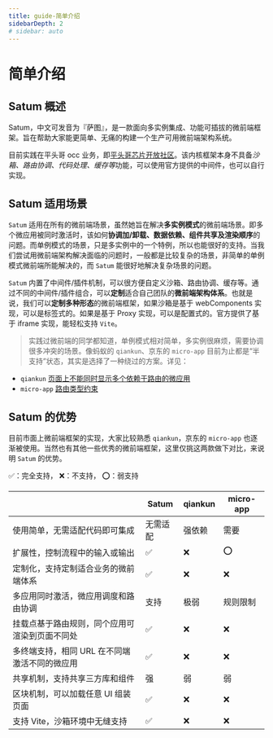 ```yaml
---
title: guide-简单介绍
sidebarDepth: 2
# sidebar: auto
---
```


# 简单介绍

## Satum 概述

Satum，中文可发音为『萨图』，是一款面向多实例集成、功能可插拔的微前端框架。旨在帮助大家能更简单、无痛的构建一个生产可用微前端架构系统。

目前实践在平头哥 occ 业务，即[平头哥芯片开放社区](https://occ.t-head.cn/)。该内核框架本身不具备*沙箱、路由协调、代码处理、缓存等*功能，可以使用官方提供的中间件，也可以自行实现。

## Satum 适用场景

`Satum` 适用在所有的微前端场景，虽然她旨在解决**多实例模式**的微前端场景。即多个微应用被同时激活时，该如何**协调加/卸载、数据依赖、组件共享及渲染顺序**的问题。而单例模式的场景，只是多实例中的一个特例，所以也能很好的支持。当我们尝试用微前端架构解决面临的问题时，一般都是比较复杂的场景，非简单的单例模式微前端所能解决的，而 `Satum` 能很好地解决复杂场景的问题。

`Satum` 内置了中间件/插件机制，可以很方便自定义沙箱、路由协调、缓存等。通过不同的中间件/插件组合，可以**定制**适合自己团队的**微前端架构体系**。也就是说，我们可以**定制多种形态**的微前端框架，如果沙箱是基于 webComponents 实现，可以是标签式的。如果是基于 Proxy 实现，可以是配置式的。官方提供了基于 iframe 实现，能轻松支持 `Vite`。

> 实践过微前端的同学都知道，单例模式相对简单，多实例很麻烦，需要协调很多冲突的场景。像蚂蚁的 `qiankun`、京东的 `micro-app` 目前为止都是“半支持”状态，其实是选择了一种绕过的方案。详见：

- `qiankun` [页面上不能同时显示多个依赖于路由的微应用](https://qiankun.umijs.org/zh/faq/#%E5%A6%82%E4%BD%95%E5%90%8C%E6%97%B6%E6%BF%80%E6%B4%BB%E4%B8%A4%E4%B8%AA%E5%BE%AE%E5%BA%94%E7%94%A8%EF%BC%9F)
- `micro-app` [路由类型约束](https://zeroing.jd.com/micro-app/docs.html#/zh-cn/route?id=%e8%b7%af%e7%94%b1%e7%b1%bb%e5%9e%8b%e7%ba%a6%e6%9d%9f)

## Satum 的优势

目前市面上微前端框架的实现，大家比较熟悉 `qiankun`，京东的 `micro-app` 也逐渐被使用。当然也有其他一些优秀的微前端框架，这里仅挑这两款做下对比，来说明 `Satum` 的优势。

<div style="font-size: 14px;">

✅：完全支持， ❌：不支持， ⭕️：弱支持

|                                                | Satum    | qiankun | micro-app |
| ---------------------------------------------- | -------- | ------- | --------- |
| 使用简单，无需适配代码即可集成                 | 无需适配 | 强依赖  | 需要      |
| 扩展性，控制流程中的输入或输出                 | ✅       | ❌      | ⭕️       |
| 定制化，支持定制适合业务的微前端体系           | ✅       | ❌      | ❌        |
| 多应用同时激活，微应用调度和路由协调           | 支持     | 极弱    | 规则限制  |
| 挂载点基于路由规则，同个应用可渲染到页面不同处 | ✅       | ❌      | ❌        |
| 多终端支持，相同 URL 在不同端激活不同的微应用  | ✅       | ❌      | ❌        |
| 共享机制，支持共享三方库和组件                 | 强       | 弱      | 弱        |
| 区块机制，可以加载任意 UI 组装页面             | ✅       | ❌      | ❌        |
| 支持 Vite，沙箱环境中无缝支持                  | ✅       | ❌      | ❌        |

</div>
